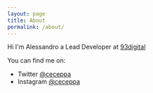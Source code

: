```yaml
---
layout: page
title: About
permalink: /about/
---
```


Hi I'm Alessandro a Lead Developer at [93digital](https://93digital.co.uk)

You can find me on:

- Twitter [@ceceppa](http://twitter.com/ceceppa)
- Instagram [@ceceppa](https://www.instagram.com/ceceppa/)
